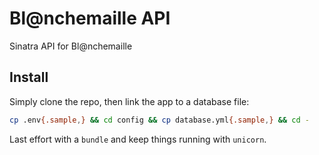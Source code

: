 # Bl@nchemaille API

Sinatra API for Bl@nchemaille

## Install

Simply clone the repo, then link the app to a database file:

```sh
cp .env{.sample,} && cd config && cp database.yml{.sample,} && cd -
```

Last effort with a `bundle` and keep things running with `unicorn`.

